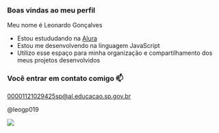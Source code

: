 ### Boas vindas ao meu perfil

Meu nome é Leonardo Gonçalves 

- Estou estududando na [Alura](https://www.alura.com.br)
- Estou me desenvolvendo na linguagem JavaScript
- Utilizo esse espaço para minha organização e compartilhamento dos meus projetos desenvolvidos

### Você entrar em contato comigo 📫

00001121029425sp@al.educacao.sp.gov.br

@leogp019

![](https://media.tenor.com/JvDMYliVxDIAAAAM/thumbs-up-deadpool.gif)
